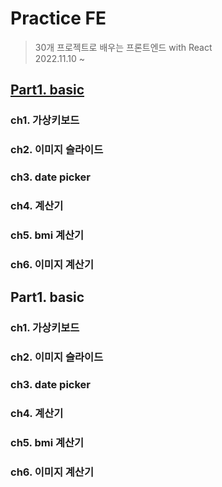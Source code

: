 # Practice FE
> 30개 프로젝트로 배우는 프론트엔드 with React<br />
> 2022.11.10 ~

## [Part1. basic](#part1.-basic)
### ch1. 가상키보드
### ch2. 이미지 슬라이드
### ch3. date picker 
### ch4. 계산기
### ch5. bmi 계산기
### ch6. 이미지 계산기

## Part1. basic
### ch1. 가상키보드
### ch2. 이미지 슬라이드
### ch3. date picker 
### ch4. 계산기
### ch5. bmi 계산기
### ch6. 이미지 계산기